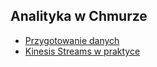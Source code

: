 ## Analityka w Chmurze
- [Przygotowanie danych](przygotowanie-danych.md)
- [Kinesis Streams w praktyce](kinesis-streams.md)